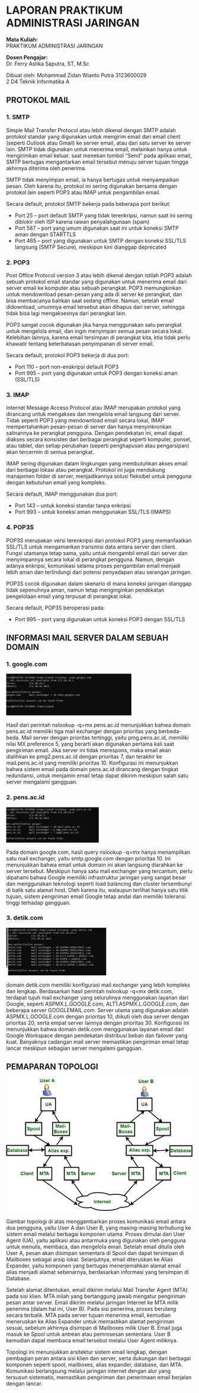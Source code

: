 # LAPORAN PRAKTIKUM ADMINISTRASI JARINGAN

**Mata Kuliah:**  
PRAKTIKUM ADMINISTRASI JARINGAN

**Dosen Pengajar:**  
Dr. Ferry Astika Saputra, ST, M.Sc

Dibuat oleh:
Mohammad Zidan Wianto Putra 3123600029  
2 D4 Teknik Informatika A  


## PROTOKOL MAIL
### 1. SMTP 
Simple Mail Transfer Protocol atau lebih dikenal dengan SMTP adalah protokol standar yang digunakan untuk mengirim email dari email client (seperti Outlook atau Gmail) ke server email, atau dari satu server ke server lain. SMTP tidak digunakan untuk menerima email, melainkan hanya untuk mengirimkan email keluar. saat menekan tombol “Send” pada aplikasi email, SMTP bertugas mengantarkan email tersebut menuju server tujuan hingga akhirnya diterima oleh penerima.

SMTP tidak menyimpan email, ia hanya bertugas untuk menyampaikan pesan. Oleh karena itu, protokol ini sering digunakan bersama dengan protokol lain seperti POP3 atau IMAP untuk pengambilan email.

Secara default, protokol SMTP bekerja pada beberapa port berikut:

- Port 25 – port default SMTP yang tidak terenkripsi, namun saat ini sering diblokir oleh ISP karena rawan penyalahgunaan (spam)
- Port 587 – port yang umum digunakan saat ini untuk koneksi SMTP aman dengan STARTTLS
- Port 465 – port yang digunakan untuk SMTP dengan koneksi SSL/TLS langsung (SMTP Secure), meskipun kini dianggap deprecated

### 2. POP3
Post Office Protocol version 3 atau lebih dikenal dengan istilah POP3 adalah sebuah protokol email standar yang digunakan untuk menerima email dari server email ke komputer atau sebuah perangkat. POP3 memungkinkan untuk mendownload pesan-pesan yang ada di server ke perangkat, dan bisa membacanya bahkan saat sedang offline. Namun, setelah email didownload, umumnya email tersebut akan dihapus dari server, sehingga tidak bisa lagi mengaksesnya dari perangkat lain.

POP3 sangat cocok digunakan jika hanya menggunakan satu perangkat untuk mengelola email, dan ingin menyimpan semua pesan secara lokal. Kelebihan lainnya, karena email tersimpan di perangkat kita, ktia tidak perlu khawatir tentang keterbatasan penyimpanan di server email.

Secara default, protokol POP3 bekerja di dua port:

- Port 110 – port non-enskripsi default POP3
- Port 995 – port yang digunakan untuk POP3 dengan koneksi aman (SSL/TLS)

### 3. IMAP
Internet Message Access Protocol atau IMAP merupakan protokol yang dirancang untuk mengakses dan mengelola email langsung dari server. Tidak seperti POP3 yang mendownload email secara lokal, IMAP mempertahankan pesan-pesan di server dan hanya menyinkronkan salinannya ke perangkat pengguna. Dengan pendekatan ini, email dapat diakses secara konsisten dari berbagai perangkat seperti komputer, ponsel, atau tablet, dan setiap perubahan (seperti penghapusan atau pengarsipan) akan tercermin di semua perangkat.

IMAP sering digunakan dalam lingkungan yang membutuhkan akses email dari berbagai lokasi atau perangkat. Protokol ini juga mendukung manajemen folder di server, menjadikannya solusi fleksibel untuk pengguna dengan kebutuhan email yang kompleks.

Secara default, IMAP menggunakan dua port:

- Port 143 – untuk koneksi standar tanpa enkripsi
- Port 993 – untuk koneksi aman menggunakan SSL/TLS (IMAPS)

### 4. POP3S
POP3S merupakan versi terenkripsi dari protokol POP3 yang memanfaatkan SSL/TLS untuk mengamankan transmisi data antara server dan client. Fungsi utamanya tetap sama, yaitu untuk mengambil email dari server dan menyimpannya secara lokal di perangkat pengguna. Namun, dengan adanya enkripsi, komunikasi selama proses pengambilan email menjadi lebih aman dan terlindungi dari potensi penyadapan atau serangan jaringan.

POP3S cocok digunakan dalam skenario di mana koneksi jaringan dianggap tidak sepenuhnya aman, namun tetap menginginkan pendekatan pengelolaan email yang terpusat di perangkat lokal.

Secara default, POP3S beroperasi pada:

- Port 995 – port yang digunakan untuk koneksi POP3 dengan SSL/TLS

## INFORMASI MAIL SERVER DALAM SEBUAH DOMAIN
### 1. google.com
![google](mailserver-documentation/google.jpeg)

Hasil dari perintah nslookup -q=mx pens.ac.id menunjukkan bahwa domain pens.ac.id memiliki tiga mail exchanger dengan prioritas yang berbeda-beda. Mail server dengan prioritas tertinggi, yaitu pmg.pens.ac.id, memiliki nilai MX preference 5, yang berarti akan digunakan pertama kali saat pengiriman email. Jika server ini tidak merespons, maka email akan dialihkan ke pmg2.pens.ac.id dengan prioritas 7, dan terakhir ke mail.pens.ac.id yang memiliki prioritas 10. Konfigurasi ini menunjukkan bahwa sistem email pada domain pens.ac.id dirancang dengan tingkat redundansi, untuk menjamin email tetap dapat dikirim meskipun salah satu server mengalami gangguan.

### 2. pens.ac.id
![pens](mailserver-documentation/pens.jpeg)

Pada domain google.com, hasil query nslookup -q=mx hanya menampilkan satu mail exchanger, yaitu smtp.google.com dengan prioritas 10. Ini menunjukkan bahwa email untuk domain ini akan langsung diarahkan ke server tersebut. Meskipun hanya satu mail exchanger yang tercantum, perlu dipahami bahwa Google memiliki infrastruktur jaringan yang sangat besar dan menggunakan teknologi seperti load balancing dan cluster tersembunyi di balik satu alamat host. Oleh karena itu, walaupun terlihat hanya satu titik tujuan, sistem pengiriman email Google tetap andal dan memiliki toleransi tinggi terhadap gangguan.

### 3. detik.com
![detik](mailserver-documentation/detik.jpeg)

domain detik.com memiliki konfigurasi mail exchanger yang lebih kompleks dan lengkap. Berdasarkan hasil perintah nslookup -q=mx detik.com, terdapat tujuh mail exchanger yang seluruhnya menggunakan layanan dari Google, seperti ASPMX.L.GOOGLE.com, ALT1.ASPMX.L.GOOGLE.com, dan beberapa server GOOGLEMAIL.com. Server utama yang digunakan adalah ASPMX.L.GOOGLE.com dengan prioritas 10, diikuti oleh dua server dengan prioritas 20, serta empat server lainnya dengan prioritas 30. Konfigurasi ini menunjukkan bahwa domain detik.com menggunakan layanan email dari Google Workspace dengan pendekatan distribusi beban dan failover yang kuat. Banyaknya cadangan mail server memastikan pengiriman email tetap lancar meskipun sebagian server mengalami gangguan.

## PEMAPARAN TOPOLOGI
![mail topologi](mailserver-documentation/mailtopologi.jpeg)

Gambar topologi di atas menggambarkan proses komunikasi email antara dua pengguna, yaitu User A dan User B, yang masing-masing terhubung ke sistem email melalui berbagai komponen utama. Proses dimulai dari User Agent (UA), yaitu aplikasi atau antarmuka yang digunakan oleh pengguna untuk menulis, membaca, dan mengelola email. Setelah email ditulis oleh User A, pesan akan disimpan sementara di Spool dan dapat tersimpan di Mailboxes sebagai arsip lokal. Selanjutnya, email diteruskan ke Alias Expander, yaitu komponen yang bertugas menerjemahkan alamat email alias menjadi alamat sebenarnya, berdasarkan informasi yang tersimpan di Database.

Setelah alamat ditentukan, email dikirim melalui Mail Transfer Agent (MTA) pada sisi klien. MTA inilah yang bertanggung jawab mengatur pengiriman pesan antar server. Email dikirim melalui jaringan Internet ke MTA milik penerima (dalam hal ini, User B). Pada sisi penerima, proses berulang secara terbalik. MTA pada server tujuan menerima email, kemudian meneruskan ke Alias Expander untuk memastikan alamat pengiriman sesuai, sebelum akhirnya disimpan di Mailboxes milik User B. Email juga masuk ke Spool untuk antrean atau pemrosesan sementara. User B kemudian dapat membaca email tersebut melalui User Agent miliknya.

Topologi ini menunjukkan arsitektur sistem email lengkap, dengan pembagian peran antara sisi klien dan server, serta dukungan dari berbagai komponen seperti spool, mailboxes, alias expander, database, dan MTA. Komunikasi berlangsung melalui jaringan internet dengan alur yang tersusun sistematis, memastikan pengiriman dan penerimaan email berjalan dengan lancar.
